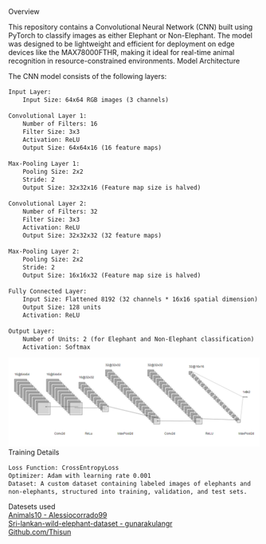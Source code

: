 Overview

This repository contains a Convolutional Neural Network (CNN) built using PyTorch to classify images as either Elephant or Non-Elephant. The model was designed to be lightweight and efficient for deployment on edge devices like the MAX78000FTHR, making it ideal for real-time animal recognition in resource-constrained environments.
Model Architecture

The CNN model consists of the following layers:

    Input Layer:
        Input Size: 64x64 RGB images (3 channels)

    Convolutional Layer 1:
        Number of Filters: 16
        Filter Size: 3x3
        Activation: ReLU
        Output Size: 64x64x16 (16 feature maps)

    Max-Pooling Layer 1:
        Pooling Size: 2x2
        Stride: 2
        Output Size: 32x32x16 (Feature map size is halved)

    Convolutional Layer 2:
        Number of Filters: 32
        Filter Size: 3x3
        Activation: ReLU
        Output Size: 32x32x32 (32 feature maps)

    Max-Pooling Layer 2:
        Pooling Size: 2x2
        Stride: 2
        Output Size: 16x16x32 (Feature map size is halved)

    Fully Connected Layer:
        Input Size: Flattened 8192 (32 channels * 16x16 spatial dimension)
        Output Size: 128 units
        Activation: ReLU

    Output Layer:
        Number of Units: 2 (for Elephant and Non-Elephant classification)
        Activation: Softmax
![LeNet-Representation](https://github.com/2AB5/AnimalIntrusion_Circuitdigest/blob/main/CNN%20Model/LeNet.png)<br/>
Training Details

    Loss Function: CrossEntropyLoss
    Optimizer: Adam with learning rate 0.001
    Dataset: A custom dataset containing labeled images of elephants and non-elephants, structured into training, validation, and test sets.

Datesets used <br/>
    [Animals10 - Alessiocorrado99](https://www.kaggle.com/datasets/alessiocorrado99/animals10)<br/>
    [Sri-lankan-wild-elephant-dataset - gunarakulangr](https://www.kaggle.com/datasets/gunarakulangr/sri-lankan-wild-elephant-dataset)<br/>
    [Github.com/Thisun](https://github.com/ThisunT/Elephant-Identification-System/tree/master/back-end/retraining/dataset)<br/>

